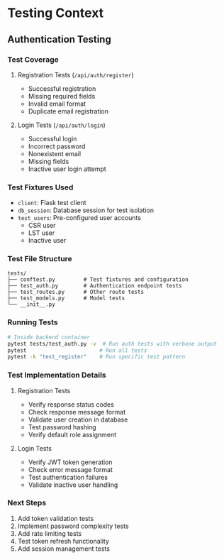 # Testing Context

## Authentication Testing

### Test Coverage
1. Registration Tests (`/api/auth/register`)
   - Successful registration
   - Missing required fields
   - Invalid email format
   - Duplicate email registration

2. Login Tests (`/api/auth/login`)
   - Successful login
   - Incorrect password
   - Nonexistent email
   - Missing fields
   - Inactive user login attempt

### Test Fixtures Used
- `client`: Flask test client
- `db_session`: Database session for test isolation
- `test_users`: Pre-configured user accounts
  - CSR user
  - LST user
  - Inactive user

### Test File Structure
```
tests/
├── conftest.py         # Test fixtures and configuration
├── test_auth.py        # Authentication endpoint tests
├── test_routes.py      # Other route tests
├── test_models.py      # Model tests
└── __init__.py
```

### Running Tests
```bash
# Inside backend container
pytest tests/test_auth.py -v  # Run auth tests with verbose output
pytest                       # Run all tests
pytest -k "test_register"    # Run specific test pattern
```

### Test Implementation Details
1. Registration Tests
   - Verify response status codes
   - Check response message format
   - Validate user creation in database
   - Test password hashing
   - Verify default role assignment

2. Login Tests
   - Verify JWT token generation
   - Check error message format
   - Test authentication failures
   - Validate inactive user handling

### Next Steps
1. Add token validation tests
2. Implement password complexity tests
3. Add rate limiting tests
4. Test token refresh functionality
5. Add session management tests 